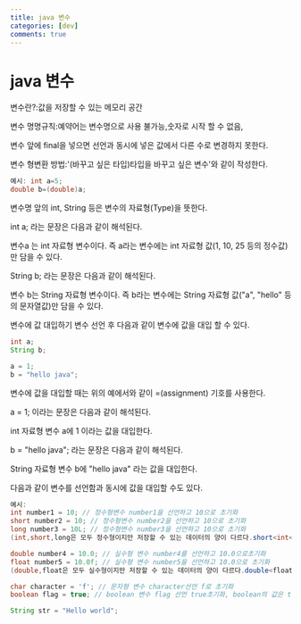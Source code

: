 ```yaml
---
title: java 변수
categories: [dev]
comments: true
---
```

java 변수
=============

변수란?:값을 저장할 수 있는 메모리 공간

변수 명명규칙:예약어는 변수명으로 사용 불가능,숫자로 시작 할 수 없음,

변수 앞에 final을 넣으면 선언과 동시에 넣은 값에서 다른 수로 변경하지 못한다.

변수 형변환 방법:'(바꾸고 싶은 타입)타입을 바꾸고 싶은 변수'와 같이 작성한다.
```java
예시: int a=5; 
double b=(double)a;
```
변수명 앞의 int, String 등은 변수의 자료형(Type)을 뜻한다.

int a; 라는 문장은 다음과 같이 해석된다.

변수a 는 int 자료형 변수이다. 즉 a라는 변수에는 int 자료형 값(1, 10, 25 등의 정수값)만 담을 수 있다.

String b; 라는 문장은 다음과 같이 해석된다.

변수 b는 String 자료형 변수이다. 즉 b라는 변수에는 String 자료형 값("a", "hello" 등의 문자열값)만 담을 수 있다.

변수에 값 대입하기
변수 선언 후 다음과 같이 변수에 값을 대입 할 수 있다.
```java
int a;
String b;

a = 1;
b = "hello java";
```
변수에 값을 대입할 때는 위의 예에서와 같이 =(assignment) 기호를 사용한다.

a = 1; 이라는 문장은 다음과 같이 해석된다.

int 자료형 변수 a에 1 이라는 값을 대입한다.

b = "hello java"; 라는 문장은 다음과 같이 해석된다.

String 자료형 변수 b에 "hello java" 라는 값을 대입한다.

다음과 같이 변수를 선언함과 동시에 값을 대입할 수도 있다.
```java
예시:
int number1 = 10; // 정수형변수 number1을 선언하고 10으로 초기화
short number2 = 10; // 정수형변수 number2을 선언하고 10으로 초기화
long number3 = 10L; // 정수형변수 number3을 선언하고 10으로 초기화
(int,short,long은 모두 정수형이지만 저장할 수 있는 데이터의 양이 다르다.short<int<long순,long은 쓸 때 L을 붙인다.)

double number4 = 10.0; // 실수형 변수 number4를 선언하고 10.0으로초기화
float number5 = 10.0f; // 실수형 변수 number5을 선언하고 10.0으로 초기화
(double,float은 모두 실수형이지만 저장할 수 있는 데이터의 양이 다르다.double<float순,float은 쓸 때 f를 붙인다.)

char character = 'f'; // 문자형 변수 character선언 f로 초기화
boolean flag = true; // boolean 변수 flag 선언 true초기화, boolean의 값은 true, false 두개의값만가질수있다.

String str = "Hello world";
```

